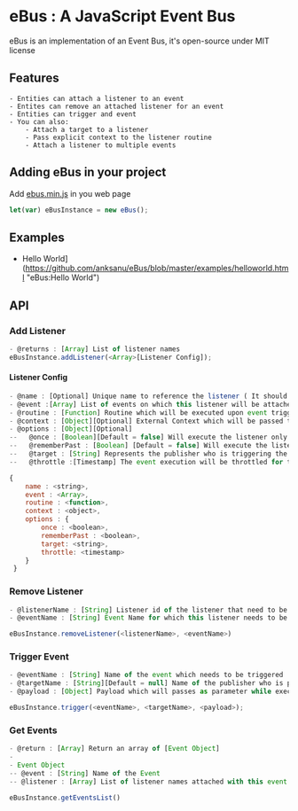 # eBus : A JavaScript Event Bus

eBus is an implementation of an Event Bus, it's open-source under MIT license

## Features
    - Entities can attach a listener to an event
    - Entites can remove an attached listener for an event
    - Entities can trigger and event
    - You can also:
        - Attach a target to a listener
        - Pass explicit context to the listener routine
        - Attach a listener to multiple events


## Adding eBus in your project
Add [ebus.min.js](https://raw.githubusercontent.com/anksanu/eBus/master/release/eBus.min.js "Ebus") in you web page
```javascript
let(var) eBusInstance = new eBus();
```

## Examples
- Hello World](https://github.com/anksanu/eBus/blob/master/examples/helloworld.html "eBus:Hello World")

## API
### Add Listener
```javascript
- @returns : [Array] List of listener names
eBusInstance.addListener(<Array>[Listener Config]);
```

#### Listener Config
```javascript
- @name : [Optional] Unique name to reference the listener ( It should be a continuous string )
- @event :[Array] List of events on which this listener will be attached
- @routine : [Function] Routine which will be executed upon event trigger
- @context : [Object][Optional] External Context which will be passed to the routine upon execution
- @options : [Object][Optional]
--   @once : [Boolean][Default = false] Will execute the listener only once
--   @rememberPast : [Boolean] [Default = false] Will execute the listener routine upon registration in case the attached even was triggered in the past, the context and payload will be past of the most recend past event trigger
--   @target : [String] Represents the publisher who is triggering the event
--   @throttle :[Timestamp] The event execution will be throttled for the specified time period

{
	name : <string>,
    event : <Array>,
    routine : <function>,
    context : <object>,
    options : {
    	once : <boolean>,
        rememberPast : <boolean>,
        target: <string>,
        throttle: <timestamp>
    }
 }
```

### Remove Listener
```javascript
- @listenerName : [String] Listener id of the listener that need to be removed from the bus.
- @eventName : [String] Event Name for which this listener needs to be removed.

eBusInstance.removeListener(<listenerName>, <eventName>)
```

### Trigger Event
```javascript
- @eventName : [String] Name of the event which needs to be triggered
- @targetName : [String][Default = null] Name of the publisher who is publishing the event, this will only trigger the listeners with this publisher as target
- @payload : [Object] Payload which will passes as parameter while executing the listener routine

eBusInstance.trigger(<eventName>, <targetName>, <payload>);
```

### Get Events
```javascript
- @return : [Array] Return an array of [Event Object]
-
- Event Object
-- @event : [String] Name of the Event
-- @listener : [Array] List of listener names attached with this event

eBusInstance.getEventsList()
```
